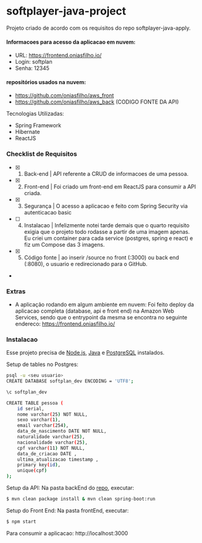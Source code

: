 # softplayer-java-project
Projeto criado de acordo com os requisitos do repo softplayer-java-apply.


#### Informacoes para acesso da aplicacao em nuvem:

- URL: https://frontend.oniasfilho.io/
- Login: softplan
- Senha: 12345
#### repositórios usados na nuvem:
 - https://github.com/oniasfilho/aws_front
 - https://github.com/oniasfilho/aws_back (CODIGO FONTE DA API)

Tecnologias Utilizadas:

  - Spring Framework
  - Hibernate
  - ReactJS


### Checklist de Requisitos

- [x] 1) Back-end | API referente a CRUD de informacoes de uma pessoa.
- [x] 2) Front-end | Foi criado um front-end em ReactJS para consumir a API criada.
- [x] 3) Segurança | O acesso a aplicacao e feito com Spring Security via autenticacao basic
- [ ] 4) Instalacao | Infelizmente notei tarde demais que o quarto requisito exigia que o projeto todo rodasse a partir de uma imagem apenas. Eu criei um container para cada service (postgres, spring e react) e fiz um Compose das 3 imagens.
- [x] 5) Código fonte | ao inserir /source no front (:3000) ou back end (:8080), o usuario e redirecionado para o GitHub.
-
### Extras

* A aplicação rodando em algum ambiente em nuvem:
 Foi feito deploy da aplicacao completa (database, api e front end) na Amazon Web Services, sendo que o entrypoint da mesma se encontra no seguinte endereco: https://frontend.oniasfilho.io/

### Instalacao

Esse projeto precisa de [Node.js](https://nodejs.org/), [Java](https://www.oracle.com/java/technologies/javase-jre8-downloads.html) e [PostgreSQL](https://www.postgresql.org/download/) instalados.

Setup de tables no Postgres:

```sh
psql -u <seu usuario>
CREATE DATABASE softplan_dev ENCODING = 'UTF8';

\c softplan_dev

CREATE TABLE pessoa (
	id serial,
	nome varchar(25) NOT NULL,
	sexo varchar(1),
	email varchar(254),
	data_de_nascimento DATE NOT NULL,
	naturalidade varchar(25),
	nacionalidade varchar(25),
	cpf varchar(11) NOT NULL,
	data_de_criacao DATE ,
	ultima_atualizacao timestamp ,
	primary key(id),
	unique(cpf)
);
```
Setup da API:
Na pasta backEnd do [repo](https://github.com/oniasfilho/aws_back), executar:

```sh
$ mvn clean package install & mvn clean spring-boot:run
```

Setup do Front End:
Na pasta frontEnd, executar:

```sh
$ npm start
```

Para consumir a aplicacao: http://localhost:3000
